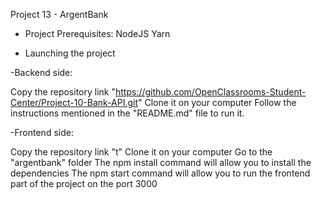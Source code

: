 Project 13 - ArgentBank

- Project Prerequisites:
NodeJS
Yarn

- Launching the project

-Backend side:

Copy the repository link "https://github.com/OpenClassrooms-Student-Center/Project-10-Bank-API.git"
Clone it on your computer
Follow the instructions mentioned in the "README.md" file to run it.

-Frontend side:

Copy the repository link "t"
Clone it on your computer
Go to the "argentbank" folder
The npm install command will allow you to install the dependencies
The npm start command will allow you to run the frontend part of the project on the port 3000



